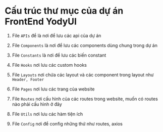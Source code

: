 # Cấu trúc thư mục của dự án FrontEnd YodyUI

1. File `APIs` để là nơi để lưu các api của dự án

2. File `Components` là nơi để lưu các components dùng chung trong dự án

3. File `Constants` là nơi để lưu các biến constant

4. File `Hooks` nơi lưu các custom hooks

5. File `Layouts` nơi chứa các layout và các component trong layout như `Header, Footer`

6. File `Pages` nơi lưu các trang của website

7. File `Routes` nơi cấu hình của các routes trong website, muốn có routes nào phải cấu hình ở đây

8. File `Utils` nơi lưu các hàm tiện ích

9. File `Config` nơi để config những thứ như routes, axios
